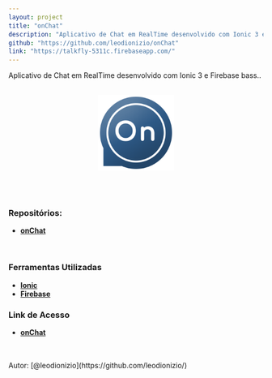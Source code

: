 ```yaml
---
layout: project
title: "onChat"
description: "Aplicativo de Chat em RealTime desenvolvido com Ionic 3 e Firebase bass."
github: "https://github.com/leodionizio/onChat"
link: "https://talkfly-5311c.firebaseapp.com/"
---
```

<div>
    <p>
       Aplicativo de Chat em RealTime desenvolvido com Ionic 3 e Firebase bass..
    </p>
    <div align="center" style="margin: 30px;">
          <img src="https://github.com/leodionizio/onChat/blob/master/src/assets/images/onchat.png?raw=true" width="150">
    </div>
</div>
<br>

### Repositórios:
- **[onChat](https://github.com/leodionizio/onChat)**

<br>

### Ferramentas Utilizadas
- **[Ionic](https://ionicframework.com/)**
- **[Firebase](https://firebase.google.com/)**

### Link de Acesso
- **[onChat](https://talkfly-5311c.firebaseapp.com/)**

<br>
<br>
Autor: [@leodionizio](https://github.com/leodionizio/)